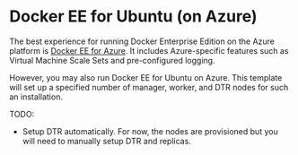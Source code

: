 # Docker EE for Ubuntu (on Azure)

The best experience for running Docker Enterprise Edition on the Azure platform is [Docker EE for Azure](https://store.docker.com/editions/enterprise/docker-ee-azure?tab=description). It includes Azure-specific features such as Virtual Machine Scale Sets and pre-configured logging.

However, you may also run Docker EE for Ubuntu on Azure. This template will set up a specified number of manager, worker, and DTR nodes for such an installation. 

TODO:
* Setup DTR automatically. For now, the nodes are provisioned but you will need to manually setup DTR and replicas.